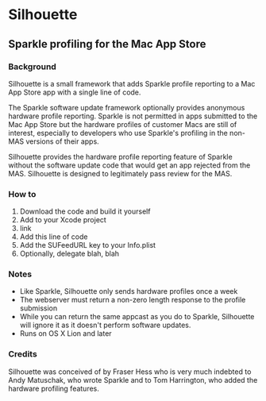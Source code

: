 # Silhouette

## Sparkle profiling for the Mac App Store

### Background

Silhouette is a small framework that adds Sparkle profile reporting to a Mac App Store app with a single line of code.

The Sparkle software update framework optionally provides anonymous hardware profile reporting. Sparkle is not permitted in apps submitted to the Mac App Store but the hardware profiles of customer Macs are still of interest, especially to developers who use Sparkle's profiling in the non-MAS versions of their apps.

Silhouette provides the hardware profile reporting feature of Sparkle without the software update code that would get an app rejected from the MAS. Silhouette is designed to legitimately pass review for the MAS.

### How to

1. Download the code and build it yourself
1. Add to your Xcode project
1. link
1. Add this line of code
1. Add the SUFeedURL key to your Info.plist
1. Optionally, delegate blah, blah

### Notes

- Like Sparkle, Silhouette only sends hardware profiles once a week
- The webserver must return a non-zero length response to the profile submission
- While you can return the same appcast as you do to Sparkle, Silhouette will ignore it as it doesn't perform software updates.
- Runs on OS X Lion and later

### Credits

Silhouette was conceived of by Fraser Hess who is very much indebted to Andy Matuschak, who wrote Sparkle and to Tom Harrington, who added the hardware profiling features.